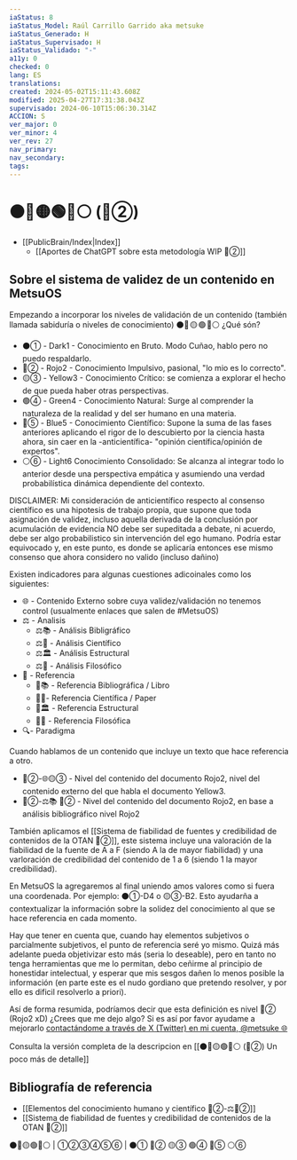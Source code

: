 ```yaml
---
iaStatus: 8
iaStatus_Model: Raúl Carrillo Garrido aka metsuke
iaStatus_Generado: H
iaStatus_Supervisado: H
iaStatus_Validado: "-"
a11y: 0
checked: 0
lang: ES
translations: 
created: 2024-05-02T15:11:43.608Z
modified: 2025-04-27T17:31:38.043Z
supervisado: 2024-06-10T15:06:30.314Z
ACCION: S
ver_major: 0
ver_minor: 4
ver_rev: 27
nav_primary: 
nav_secondary: 
tags:
---
```

# ⚫🔴🟡🟢🔵⚪ (🔴②)

* [[PublicBrain/Index|Index]] 
	* [[Aportes de ChatGPT sobre esta metodología WIP 🔴②]]

## Sobre el sistema de validez de un contenido en MetsuOS

Empezando a incorporar los niveles de validación de un contenido (también llamada sabiduría o niveles de conocimiento) ⚫🔴 🟡 🟢 🔵⚪ ¿Qué són? 

* ⚫① - Dark1 - Conocimiento en Bruto. Modo Cuñao, hablo pero no puedo respaldarlo.
* 🔴② - Rojo2 - Conocimiento Impulsivo, pasional, "lo mio es lo correcto".
* 🟡③ - Yellow3 - Conocimiento Crítico: se comienza a explorar el hecho de que pueda haber otras perspectivas.
* 🟢④ - Green4 - Conocimiento Natural: Surge al comprender la naturaleza de la realidad y del ser humano en una materia.
* 🔵⑤ - Blue5 - Conocimiento Científico: Supone la suma de las fases anteriores aplicando el rigor de lo descubierto por la ciencia hasta ahora, sin caer en la -anticientífica- "opinión científica/opinión de expertos".
* ⚪⑥ - Light6 Conocimiento Consolidado: Se alcanza al integrar todo lo anterior desde una perspectiva empática y asumiendo una verdad probabilística dinámica dependiente del contexto.

DISCLAIMER: Mi consideración de anticientífico respecto al consenso científico es una hipotesis de trabajo propia, que supone que toda asignación de validez, incluso aquella derivada de la conclusión por acumulación de evidencia NO debe ser supeditada a debate, ni acuerdo, debe ser algo probabilistico sin intervención del ego humano. Podría estar equivocado y, en este punto, es donde se aplicaría entonces ese mismo consenso que ahora considero no valido (incluso dañino)

Existen indicadores para algunas cuestiones adicoinales como los siguientes:

* 🌐 - Contenido Externo sobre cuya validez/validación no tenemos control (usualmente enlaces que salen de \#MetsuOS)
* ⚖️ - Analisis
	* ⚖️📚 - Análisis Bibligráfico
	* ⚖️🔬 - Análisis Científico
	* ⚖️🏛️ - Análisis Estructural
	* ⚖️🧠 - Análisis Filosófico
*  📖 - Referencia
	* 📖📚 - Referencia Bibliográfica / Libro
	* 📖🔬- Referencia Científica / Paper
	* 📖🏛️ - Referencia Estructural
	* 📖🧠 - Referencia Filosófica
* 🔍️- Paradigma

Cuando hablamos de un contenido que incluye un texto que hace referencia a otro.

* 🔴②-🌐🟡③ - Nivel del contenido del documento Rojo2, nivel del contenido externo del que habla el documento Yellow3.
* 🔴②-⚖️📚 🔴② - Nivel del contenido del documento Rojo2, en base a análisis bibliográfico nivel Rojo2

También aplicamos el [[Sistema de fiabilidad de fuentes y credibilidad de contenidos de la OTAN 🔴②]], este sistema incluye una valoración de la fiabilidad de la fuente de A a F (siendo A la de mayor fiabilidad) y una varloración de credibilidad del contenido de 1 a 6 (siendo 1 la mayor credibilidad). 

En MetsuOS la agregaremos al final uniendo amos valores como si fuera una coordenada. Por ejemplo:  ⚫①-D4 o  🟡③-B2. Esto ayudarña a contextualizar la información sobre la solidez del conocimiento al que se hace referencia en cada momento.

Hay que tener en cuenta que, cuando hay elementos subjetivos o parcialmente subjetivos, el punto de referencia seré yo mismo. Quizá más adelante pueda objetivizar esto más (seria lo deseable), pero en tanto no tenga herramientas que me lo permitan, debo ceñirme al principio de honestidar intelectual, y esperar que mis sesgos dañen lo menos posible la información (en parte este es el nudo gordiano que pretendo resolver, y por ello es dificil resolverlo a priori).

Así de forma resumida, podríamos decir que esta definición es nivel 🔴② (Rojo2 xD) ¿Crees que me dejo algo? Si es así por favor ayudame a mejorarlo [contactándome a través de X (Twitter) en mi cuenta, @metsuke 🌐](https://twitter.com/metsuke)

Consulta la versión completa de la descripcion en [[⚫🔴🟡🟢🔵⚪ (🔴②) Un poco más de detalle]]

## Bibliografía de referencia

* [[Elementos del conocimiento humano y científico 🔴②-⚖️🔴②]]
* [[Sistema de fiabilidad de fuentes y credibilidad de contenidos de la OTAN 🔴②]]

⚫🔴🟡🟢🔵⚪ | ①②③④⑤⑥ | ⚫① 🔴② 🟡③ 🟢④ 🔵⑤ ⚪⑥